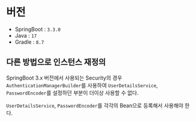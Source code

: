 # 버전
- SpringBoot : `3.3.0`
- Java : `17`
- Gradle : `8.7`

## 다른 방법으로 인스턴스 재정의
SpringBoot 3.x 버전에서 사용되는 Security의 경우 `AuthenticationManagerBuilder`를 사용하여 `UserDetailsService`, `PasswordEncoder`를 설정하던 부분이 더이상 사용할 수 없다.

`UserDetailsService`, `PasswordEncoder`를 각각의 Bean으로 등록해서 사용해야 한다.
